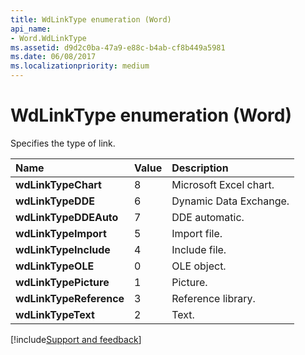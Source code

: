 ```yaml
---
title: WdLinkType enumeration (Word)
api_name:
- Word.WdLinkType
ms.assetid: d9d2c0ba-47a9-e88c-b4ab-cf8b449a5981
ms.date: 06/08/2017
ms.localizationpriority: medium
---
```



# WdLinkType enumeration (Word)

Specifies the type of link.



|Name|Value|Description|
|:-----|:-----|:-----|
| **wdLinkTypeChart**|8|Microsoft Excel chart.|
| **wdLinkTypeDDE**|6|Dynamic Data Exchange.|
| **wdLinkTypeDDEAuto**|7|DDE automatic.|
| **wdLinkTypeImport**|5|Import file.|
| **wdLinkTypeInclude**|4|Include file.|
| **wdLinkTypeOLE**|0|OLE object.|
| **wdLinkTypePicture**|1|Picture.|
| **wdLinkTypeReference**|3|Reference library.|
| **wdLinkTypeText**|2|Text.|

[!include[Support and feedback](~/includes/feedback-boilerplate.md)]